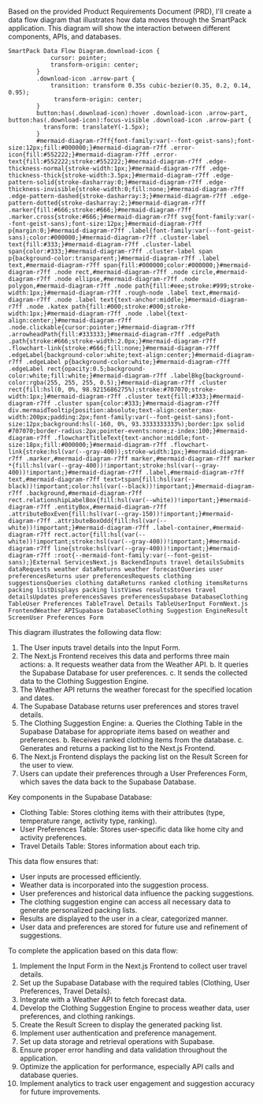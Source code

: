 Based on the provided Product Requirements Document (PRD), I'll create a data flow diagram that illustrates how data moves through the SmartPack application. This diagram will show the interaction between different components, APIs, and databases.

```mermaid
SmartPack Data Flow Diagram.download-icon {
            cursor: pointer;
            transform-origin: center;
        }
        .download-icon .arrow-part {
            transition: transform 0.35s cubic-bezier(0.35, 0.2, 0.14, 0.95);
             transform-origin: center;
        }
        button:has(.download-icon):hover .download-icon .arrow-part, button:has(.download-icon):focus-visible .download-icon .arrow-part {
          transform: translateY(-1.5px);
        }
        #mermaid-diagram-r7ff{font-family:var(--font-geist-sans);font-size:12px;fill:#000000;}#mermaid-diagram-r7ff .error-icon{fill:#552222;}#mermaid-diagram-r7ff .error-text{fill:#552222;stroke:#552222;}#mermaid-diagram-r7ff .edge-thickness-normal{stroke-width:1px;}#mermaid-diagram-r7ff .edge-thickness-thick{stroke-width:3.5px;}#mermaid-diagram-r7ff .edge-pattern-solid{stroke-dasharray:0;}#mermaid-diagram-r7ff .edge-thickness-invisible{stroke-width:0;fill:none;}#mermaid-diagram-r7ff .edge-pattern-dashed{stroke-dasharray:3;}#mermaid-diagram-r7ff .edge-pattern-dotted{stroke-dasharray:2;}#mermaid-diagram-r7ff .marker{fill:#666;stroke:#666;}#mermaid-diagram-r7ff .marker.cross{stroke:#666;}#mermaid-diagram-r7ff svg{font-family:var(--font-geist-sans);font-size:12px;}#mermaid-diagram-r7ff p{margin:0;}#mermaid-diagram-r7ff .label{font-family:var(--font-geist-sans);color:#000000;}#mermaid-diagram-r7ff .cluster-label text{fill:#333;}#mermaid-diagram-r7ff .cluster-label span{color:#333;}#mermaid-diagram-r7ff .cluster-label span p{background-color:transparent;}#mermaid-diagram-r7ff .label text,#mermaid-diagram-r7ff span{fill:#000000;color:#000000;}#mermaid-diagram-r7ff .node rect,#mermaid-diagram-r7ff .node circle,#mermaid-diagram-r7ff .node ellipse,#mermaid-diagram-r7ff .node polygon,#mermaid-diagram-r7ff .node path{fill:#eee;stroke:#999;stroke-width:1px;}#mermaid-diagram-r7ff .rough-node .label text,#mermaid-diagram-r7ff .node .label text{text-anchor:middle;}#mermaid-diagram-r7ff .node .katex path{fill:#000;stroke:#000;stroke-width:1px;}#mermaid-diagram-r7ff .node .label{text-align:center;}#mermaid-diagram-r7ff .node.clickable{cursor:pointer;}#mermaid-diagram-r7ff .arrowheadPath{fill:#333333;}#mermaid-diagram-r7ff .edgePath .path{stroke:#666;stroke-width:2.0px;}#mermaid-diagram-r7ff .flowchart-link{stroke:#666;fill:none;}#mermaid-diagram-r7ff .edgeLabel{background-color:white;text-align:center;}#mermaid-diagram-r7ff .edgeLabel p{background-color:white;}#mermaid-diagram-r7ff .edgeLabel rect{opacity:0.5;background-color:white;fill:white;}#mermaid-diagram-r7ff .labelBkg{background-color:rgba(255, 255, 255, 0.5);}#mermaid-diagram-r7ff .cluster rect{fill:hsl(0, 0%, 98.9215686275%);stroke:#707070;stroke-width:1px;}#mermaid-diagram-r7ff .cluster text{fill:#333;}#mermaid-diagram-r7ff .cluster span{color:#333;}#mermaid-diagram-r7ff div.mermaidTooltip{position:absolute;text-align:center;max-width:200px;padding:2px;font-family:var(--font-geist-sans);font-size:12px;background:hsl(-160, 0%, 93.3333333333%);border:1px solid #707070;border-radius:2px;pointer-events:none;z-index:100;}#mermaid-diagram-r7ff .flowchartTitleText{text-anchor:middle;font-size:18px;fill:#000000;}#mermaid-diagram-r7ff .flowchart-link{stroke:hsl(var(--gray-400));stroke-width:1px;}#mermaid-diagram-r7ff .marker,#mermaid-diagram-r7ff marker,#mermaid-diagram-r7ff marker *{fill:hsl(var(--gray-400))!important;stroke:hsl(var(--gray-400))!important;}#mermaid-diagram-r7ff .label,#mermaid-diagram-r7ff text,#mermaid-diagram-r7ff text>tspan{fill:hsl(var(--black))!important;color:hsl(var(--black))!important;}#mermaid-diagram-r7ff .background,#mermaid-diagram-r7ff rect.relationshipLabelBox{fill:hsl(var(--white))!important;}#mermaid-diagram-r7ff .entityBox,#mermaid-diagram-r7ff .attributeBoxEven{fill:hsl(var(--gray-150))!important;}#mermaid-diagram-r7ff .attributeBoxOdd{fill:hsl(var(--white))!important;}#mermaid-diagram-r7ff .label-container,#mermaid-diagram-r7ff rect.actor{fill:hsl(var(--white))!important;stroke:hsl(var(--gray-400))!important;}#mermaid-diagram-r7ff line{stroke:hsl(var(--gray-400))!important;}#mermaid-diagram-r7ff :root{--mermaid-font-family:var(--font-geist-sans);}External ServicesNext.js BackendInputs travel detailsSubmits dataRequests weather dataReturns weather forecastQueries user preferencesReturns user preferencesRequests clothing suggestionsQueries clothing dataReturns ranked clothing itemsReturns packing listDisplays packing listViews resultsStores travel detailsUpdates preferencesSaves preferencesSupabase DatabaseClothing TableUser Preferences TableTravel Details TableUserInput FormNext.js FrontendWeather APISupabase DatabaseClothing Suggestion EngineResult ScreenUser Preferences Form
```

This diagram illustrates the following data flow:

1. The User inputs travel details into the Input Form.
2. The Next.js Frontend receives this data and performs three main actions:
a. It requests weather data from the Weather API.
b. It queries the Supabase Database for user preferences.
c. It sends the collected data to the Clothing Suggestion Engine.
3. The Weather API returns the weather forecast for the specified location and dates.
4. The Supabase Database returns user preferences and stores travel details.
5. The Clothing Suggestion Engine:
a. Queries the Clothing Table in the Supabase Database for appropriate items based on weather and preferences.
b. Receives ranked clothing items from the database.
c. Generates and returns a packing list to the Next.js Frontend.
6. The Next.js Frontend displays the packing list on the Result Screen for the user to view.
7. Users can update their preferences through a User Preferences Form, which saves the data back to the Supabase Database.


Key components in the Supabase Database:

- Clothing Table: Stores clothing items with their attributes (type, temperature range, activity type, ranking).
- User Preferences Table: Stores user-specific data like home city and activity preferences.
- Travel Details Table: Stores information about each trip.


This data flow ensures that:

- User inputs are processed efficiently.
- Weather data is incorporated into the suggestion process.
- User preferences and historical data influence the packing suggestions.
- The clothing suggestion engine can access all necessary data to generate personalized packing lists.
- Results are displayed to the user in a clear, categorized manner.
- User data and preferences are stored for future use and refinement of suggestions.


To complete the application based on this data flow:

1. Implement the Input Form in the Next.js Frontend to collect user travel details.
2. Set up the Supabase Database with the required tables (Clothing, User Preferences, Travel Details).
3. Integrate with a Weather API to fetch forecast data.
4. Develop the Clothing Suggestion Engine to process weather data, user preferences, and clothing rankings.
5. Create the Result Screen to display the generated packing list.
6. Implement user authentication and preference management.
7. Set up data storage and retrieval operations with Supabase.
8. Ensure proper error handling and data validation throughout the application.
9. Optimize the application for performance, especially API calls and database queries.
10. Implement analytics to track user engagement and suggestion accuracy for future improvements.